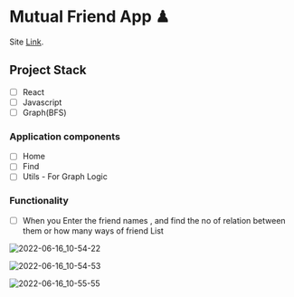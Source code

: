 # Mutual Friend App  ♟

Site [Link](https://raft-lab-knight-moves.vercel.app/).

## Project Stack

-   [ ] React
-   [ ] Javascript
-   [ ] Graph(BFS)

### Application components

-   [ ] Home
-   [ ] Find
-   [ ] Utils - For Graph Logic

### Functionality

-   [ ] When you Enter the friend names , and find the no of relation between them or how many ways of friend List 

![2022-06-16_10-54-22](https://user-images.githubusercontent.com/77203734/174002897-a6196a44-5656-4da5-903b-027131f6583b.png)

![2022-06-16_10-54-53](https://user-images.githubusercontent.com/77203734/174002888-5a47fc33-b16c-46e7-beb4-e4131ee4d245.png)

![2022-06-16_10-55-55](https://user-images.githubusercontent.com/77203734/174002882-f78e2b77-4a06-4a9a-ae9a-5f335675ad0b.png)


